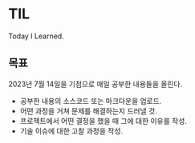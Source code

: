 # TIL
Today I Learned.

## 목표
2023년 7월 14일을 기점으로 매일 공부한 내용들을 올린다.

- 공부한 내용의 소스코드 또는 마크다운을 업로드.
- 어떤 과정을 거쳐 문제를 해결하는지 드러낼 것.
- 프로젝트에서 어떤 결정을 했을 때 그에 대한 이유를 작성.
- 기술 이슈에 대한 고찰 과정을 작성.